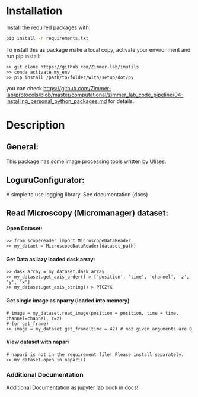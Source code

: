 # Installation

Install the required packages with:
```sh
pip install -r requirements.txt
```

To install this as package make a local copy, activate your environment and run pip install:
```
>> git clone https://github.com/Zimmer-lab/imutils
>> conda activate my_env
>> pip install /path/to/folder/with/setup/dot/py
```
you can check
https://github.com/Zimmer-lab/protocols/blob/master/computational/zimmer_lab_code_pipeline/04-installing_personal_python_packages.md
for details.

# Description
## General:
This package has some image processing tools written by Ulises.
## LoguruConfigurator:
A simple to use logging library.
See documentation (docs)
## Read Microscopy (Micromanager) dataset:
#### Open Dataset:
```
>> from scopereader import MicroscopeDataReader
>> my_dataet = MicroscopeDataReader(dataset_path)
```
#### Get Data as lazy loaded dask array:
```
>> dask_array = my_dataset.dask_array
>> my_dataset.get_axis_order() > ['position', 'time', 'channel', 'z', 'y', 'x']
>> my_dataset.get_axis_string() > PTCZYX
```
#### Get single image as nparry (loaded into memory)
```
# image = my_dataset.read_image(position = position, time = time, channel=channel, z=z)
# (or get_frame)
>> image = my_dataset.get_frame(time = 42) # not given arguments are 0
```
#### View dataset with napari
```
# napari is not in the requirement file! Please install separately.
>> my_dataset.open_in_napari()
```
### Additional Documentation
Additional Documentation as jupyter lab book in docs!
